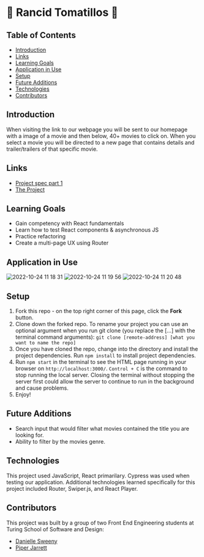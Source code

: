 # 🍅 Rancid Tomatillos 🍅

## Table of Contents
- [Introduction](#introduction)
- [Links](#links)
- [Learning Goals](#learning-goals)
- [Application in Use](#application-in-use)
- [Setup](#setup)
- [Future Additions](#future-additions)
- [Technologies](#technologies)
- [Contributors](#contributors)

## Introduction
When visiting the link to our webpage you will be sent to our homepage with a image of a movie and then below, 40+ movies to click on. When you select a movie you will be directed to a new page that contains details and trailer/trailers of that specific movie.

## Links
- [Project spec part 1](https://frontend.turing.edu/projects/module-3/rancid-tomatillos-v3.html)
- [The Project](https://rancid-tomatillos-pied.vercel.app/)

## Learning Goals 
- Gain competency with React fundamentals
- Learn how to test React components & asynchronous JS
- Practice refactoring
- Create a multi-page UX using Router

## Application in Use
![2022-10-24 11 18 31](https://user-images.githubusercontent.com/11345457/197586898-d08ec658-1cb2-4e92-9bca-cddf7b0b4e9f.gif)
![2022-10-24 11 19 56](https://user-images.githubusercontent.com/11345457/197587165-e7a959e9-ebc6-4f6c-8f0e-b748006ac8a0.gif)
![2022-10-24 11 20 48](https://user-images.githubusercontent.com/11345457/197587298-0945c093-8c40-47b1-8a09-fcccdab8356a.gif)


## Setup
1. Fork this repo - on the top right corner of this page, click the **Fork** button. 
2. Clone down the forked repo. To rename your project you can use an optional argument when you run git clone (you replace the [...] with the terminal command arguments): `git clone [remote-address] [what you want to name the repo]`
3. Once you have cloned the repo, change into the directory and install the project dependencies. Run `npm install` to install project dependencies.
4. Run `npm start` in the terminal to see the HTML page running in your browser on `http://localhost:3000/`. `Control + C` is the command to stop running the local server.  Closing the terminal without stopping the server first could allow the server to continue to run in the background and cause problems. 
7. Enjoy!

## Future Additions
- Search input that would filter what movies contained the title you are looking for. 
- Ability to filter by the movies genre. 

## Technologies
This project used JavaScript, React primarilary. Cypress was used when testing our application. Additional technologies learned specifically for this project included Router, Swiper.js, and React Player. 

## Contributors
This project was built by a group of two Front End Engineering students at Turing School of Software and Design: 
- [Danielle Sweeny](https://github.com/dsweeny1)
- [Piper Jarrett](https://github.com/piperjarrett)
